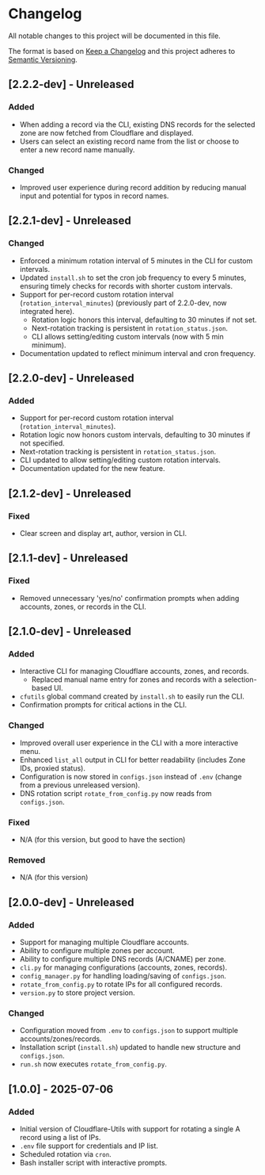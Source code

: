 # Changelog

All notable changes to this project will be documented in this file.

The format is based on [Keep a Changelog](https://keepachangelog.com/)
and this project adheres to [Semantic Versioning](https://semver.org/).

## [2.2.2-dev] - Unreleased
### Added
- When adding a record via the CLI, existing DNS records for the selected zone are now fetched from Cloudflare and displayed.
- Users can select an existing record name from the list or choose to enter a new record name manually.
### Changed
- Improved user experience during record addition by reducing manual input and potential for typos in record names.

## [2.2.1-dev] - Unreleased
### Changed
- Enforced a minimum rotation interval of 5 minutes in the CLI for custom intervals.
- Updated `install.sh` to set the cron job frequency to every 5 minutes, ensuring timely checks for records with shorter custom intervals.
- Support for per-record custom rotation interval (`rotation_interval_minutes`) (previously part of 2.2.0-dev, now integrated here).
  - Rotation logic honors this interval, defaulting to 30 minutes if not set.
  - Next-rotation tracking is persistent in `rotation_status.json`.
  - CLI allows setting/editing custom intervals (now with 5 min minimum).
- Documentation updated to reflect minimum interval and cron frequency.

## [2.2.0-dev] - Unreleased
### Added
- Support for per-record custom rotation interval (`rotation_interval_minutes`).
- Rotation logic now honors custom intervals, defaulting to 30 minutes if not specified.
- Next-rotation tracking is persistent in `rotation_status.json`.
- CLI updated to allow setting/editing custom rotation intervals.
- Documentation updated for the new feature.

## [2.1.2-dev] - Unreleased
### Fixed
- Clear screen and display art, author, version in CLI.

## [2.1.1-dev] - Unreleased
### Fixed
- Removed unnecessary 'yes/no' confirmation prompts when adding accounts, zones, or records in the CLI.

## [2.1.0-dev] - Unreleased 
### Added
- Interactive CLI for managing Cloudflare accounts, zones, and records.
  - Replaced manual name entry for zones and records with a selection-based UI.
- `cfutils` global command created by `install.sh` to easily run the CLI.
- Confirmation prompts for critical actions in the CLI.

### Changed
- Improved overall user experience in the CLI with a more interactive menu.
- Enhanced `list_all` output in CLI for better readability (includes Zone IDs, proxied status).
- Configuration is now stored in `configs.json` instead of `.env` (change from a previous unreleased version).
- DNS rotation script `rotate_from_config.py` now reads from `configs.json`.

### Fixed
- N/A (for this version, but good to have the section)

### Removed
- N/A (for this version)

## [2.0.0-dev] - Unreleased
### Added
- Support for managing multiple Cloudflare accounts.
- Ability to configure multiple zones per account.
- Ability to configure multiple DNS records (A/CNAME) per zone.
- `cli.py` for managing configurations (accounts, zones, records).
- `config_manager.py` for handling loading/saving of `configs.json`.
- `rotate_from_config.py` to rotate IPs for all configured records.
- `version.py` to store project version.

### Changed
- Configuration moved from `.env` to `configs.json` to support multiple accounts/zones/records.
- Installation script (`install.sh`) updated to handle new structure and `configs.json`.
- `run.sh` now executes `rotate_from_config.py`.

## [1.0.0] - 2025-07-06
### Added
- Initial version of Cloudflare-Utils with support for rotating a single A record using a list of IPs.
- `.env` file support for credentials and IP list.
- Scheduled rotation via `cron`.
- Bash installer script with interactive prompts.
